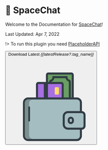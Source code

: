 <script>
 Vue.createApp({
     data() {
         return {
             latestRelease: null,
             isFetching: true,
         }
     },
     created() {
         fetch('https://api.github.com/repos/yakovliam-com/spacechat/releases/latest')
         .then(response => response.json())
         .then(data => (this.latestRelease = data))
         .catch(err => console.log(err))
         .finally(() => this.isFetching = false);
     }
  }).mount('#main');
</script>

# :rocket: SpaceChat

Welcome to the Documentation for [SpaceChat](https://github.com/yakovliam-com/spacechat)!

Last Updated: Apr 7, 2022

!> To run this plugin you need [PlaceholderAPI](https://www.spigotmc.org/resources/placeholderapi.6245/)

<a href="https://nightly.link/yakovliam-com/spacechat/workflows/gradle/master/SpaceChat%20Artifacts.zip">
<button class="button">
    <span class="button__text">
    Download Latest <i v-if="!isFetching">{{latestRelease?.tag_name}}
    </span>
    <svg class="button__svg" role="presentational" viewBox="0 0 600 600">
    <defs>
    <clipPath id="myClip">
    <rect x="0" y="0" width="100%" height="50%" />
    </clipPath>
    </defs>
    <g clip-path="url(#myClip)">
    <g id="money">
    <path d="M441.9,116.54h-162c-4.66,0-8.49,4.34-8.62,9.83l.85,278.17,178.37,2V126.37C450.38,120.89,446.56,116.52,441.9,116.54Z" fill="#699e64" stroke="#323c44" stroke-miterlimit="10" stroke-width="14" />
    <path d="M424.73,165.49c-10-2.53-17.38-12-17.68-24H316.44c-.09,11.58-7,21.53-16.62,23.94-3.24.92-5.54,4.29-5.62,8.21V376.54H430.1V173.71C430.15,169.83,427.93,166.43,424.73,165.49Z" fill="#699e64" stroke="#323c44" stroke-miterlimit="10" stroke-width="14" />
    </g>
    <g id="creditcard">
    <path d="M372.12,181.59H210.9c-4.64,0-8.45,4.34-8.58,9.83l.85,278.17,177.49,2V191.42C380.55,185.94,376.75,181.57,372.12,181.59Z" fill="#a76fe2" stroke="#323c44" stroke-miterlimit="10" stroke-width="14" />
    <path d="M347.55,261.85H332.22c-3.73,0-6.76-3.58-6.76-8v-35.2c0-4.42,3-8,6.76-8h15.33c3.73,0,6.76,3.58,6.76,8v35.2C354.31,258.27,351.28,261.85,347.55,261.85Z" fill="#ffdc67" />
    <path d="M249.73,183.76h28.85v274.8H249.73Z" fill="#323c44" />
    </g>
    </g>
    <g id="wallet">
    <path d="M478,288.23h-337A28.93,28.93,0,0,0,112,317.14V546.2a29,29,0,0,0,28.94,28.95H478a29,29,0,0,0,28.95-28.94h0v-229A29,29,0,0,0,478,288.23Z" fill="#a4bdc1" stroke="#323c44" stroke-miterlimit="10" stroke-width="14" />
    <path d="M512.83,382.71H416.71a28.93,28.93,0,0,0-28.95,28.94h0V467.8a29,29,0,0,0,28.95,28.95h96.12a19.31,19.31,0,0,0,19.3-19.3V402a19.3,19.3,0,0,0-19.3-19.3Z" fill="#a4bdc1" stroke="#323c44" stroke-miterlimit="10" stroke-width="14" />
    <path d="M451.46,435.79v7.88a14.48,14.48,0,1,1-29,0v-7.9a14.48,14.48,0,0,1,29,0Z" fill="#a4bdc1" stroke="#323c44" stroke-miterlimit="10" stroke-width="14" />
    <path d="M147.87,541.93V320.84c-.05-13.2,8.25-21.51,21.62-24.27a42.71,42.71,0,0,1,7.14-1.32l-29.36-.63a67.77,67.77,0,0,0-9.13.45c-13.37,2.75-20.32,12.57-20.27,25.77l.38,221.24c-1.57,15.44,8.15,27.08,25.34,26.1l33-.19c-15.9,0-28.78-10.58-28.76-25.93Z" fill="#7b8f91" />
    <path d="M148.16,343.22a6,6,0,0,0-6,6v92a6,6,0,0,0,12,0v-92A6,6,0,0,0,148.16,343.22Z" fill="#323c44" />
    </g>
    </svg>
</button>
</a>
